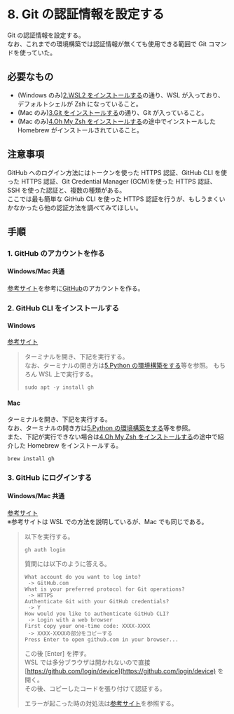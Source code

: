 # 8. Git の認証情報を設定する

Git の認証情報を設定する。  
なお、これまでの環境構築では認証情報が無くても使用できる範囲で Git コマンドを使っていた。

## 必要なもの

- (Windows のみ)[2.WSL2 をインストールする](<./2.(Windowsのみ)WSL2をインストールする.md>)の通り、WSL が入っており、デフォルトシェルが Zsh になっていること。
- (Mac のみ)[3.Git をインストールする](<./3.(Macのみ)Gitをインストールする.md>)の通り、Git が入っていること。
- (Mac のみ)[4.Oh My Zsh をインストールする](<./4.Oh My Zshをインストールする.md>)の途中でインストールした Homebrew がインストールされていること。

## 注意事項

GitHub へのログイン方法にはトークンを使った HTTPS 認証、GitHub CLI を使った HTTPS 認証、Git Credential Manager (GCM)を使った HTTPS 認証、SSH を使った認証と、複数の種類がある。  
ここでは最も簡単な GitHub CLI を使った HTTPS 認証を行うが、もしうまくいかなかったら他の認証方法を調べてみてほしい。

## 手順

### 1. GitHub のアカウントを作る

#### Windows/Mac 共通

[参考サイト](https://yakiimosan.com/github-account-create/)を参考に[GitHub](https://github.co.jp/)のアカウントを作る。

### 2. GitHub CLI をインストールする

#### Windows

[参考サイト](https://zenn.dev/sassan/articles/a1efb40422f2d7)

> ターミナルを開き、下記を実行する。  
> なお、ターミナルの開き方は[5.Python の環境構築をする](./5.Pythonの環境構築をする.md)等を参照。
> もちろん WSL 上で実行する。
>
> ```shell
> sudo apt -y install gh
> ```

#### Mac

ターミナルを開き、下記を実行する。  
なお、ターミナルの開き方は[5.Python の環境構築をする](./5.Pythonの環境構築をする.md)等を参照。  
また、下記が実行できない場合は[4.Oh My Zsh をインストールする](<./4.Oh My Zshをインストールする.md>)の途中で紹介した Homebrew をインストールする。

```shell
brew install gh
```

### 3. GitHub にログインする

#### Windows/Mac 共通

[参考サイト](https://zenn.dev/sassan/articles/a1efb40422f2d7)  
※参考サイトは WSL での方法を説明しているが、Mac でも同じである。

> 以下を実行する。
>
> ```shell
> gh auth login
> ```
>
> 質問には以下のように答える。
>
> ```console
> What account do you want to log into?
>  -> GitHub.com
> What is your preferred protocol for Git operations?
>  -> HTTPS
> Authenticate Git with your GitHub credentials?
>  -> Y
> How would you like to authenticate GitHub CLI?
>  -> Login with a web browser
> First copy your one-time code: XXXX-XXXX
>  -> XXXX-XXXXの部分をコピーする
> Press Enter to open github.com in your browser...
> ```
>
> この後 [Enter] を押す。  
> WSL では多分ブラウザは開かれないので直接 [https://github.com/login/device](https://github.com/login/device) を開く。  
> その後、コピーしたコードを張り付けて認証する。
>
> エラーが起こった時の対処法は[参考サイト](https://zenn.dev/sassan/articles/a1efb40422f2d7)を参照する。
